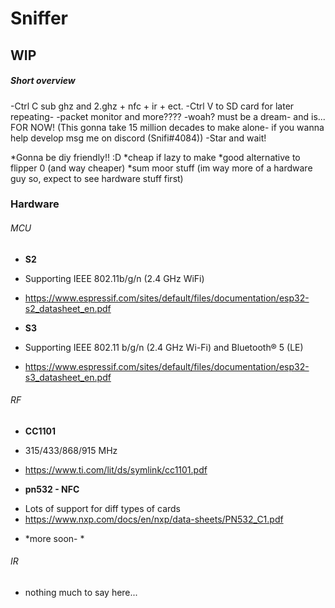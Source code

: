 # Sniffer

## WIP ##

##### Short overview #####
-Ctrl C sub ghz and 2.ghz + nfc + ir + ect.
-Ctrl V to SD card for later repeating-
-packet monitor and more???? 
-woah? must be a dream- and is... FOR NOW! 
(This gonna take 15 million decades to make alone- if you wanna help develop msg me on discord (Snifi#4084))
-Star and wait!

*Gonna be diy friendly!! :D
*cheap if lazy to make
*good alternative to flipper 0 (and way cheaper)
*sum moor stuff
(im way more of a hardware guy so, expect to see hardware stuff first)

### Hardware ###
###### MCU ######

* **S2**
- Supporting IEEE 802.11b/g/n (2.4 GHz WiFi)
+ https://www.espressif.com/sites/default/files/documentation/esp32-s2_datasheet_en.pdf
 
 
* **S3**
- Supporting IEEE 802.11 b/g/n (2.4 GHz Wi-Fi) and Bluetooth® 5 (LE)
+ https://www.espressif.com/sites/default/files/documentation/esp32-s3_datasheet_en.pdf

###### RF ######

* **CC1101**
- 315/433/868/915 MHz
+ https://www.ti.com/lit/ds/symlink/cc1101.pdf

* **pn532 - NFC**
- Lots of support for diff types of cards
- https://www.nxp.com/docs/en/nxp/data-sheets/PN532_C1.pdf

* *more soon- *

###### IR ######

* nothing much to say here...
